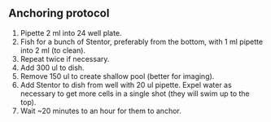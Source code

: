 ## Anchoring protocol
1. Pipette 2 ml into 24 well plate.
2. Fish for a bunch of Stentor, preferably from the bottom, with 1 ml pipette into 2 ml (to clean). 
3. Repeat twice if necessary.
4. Add 300 ul to dish.
5. Remove 150 ul to create shallow pool (better for imaging).
6. Add Stentor to dish from well with 20 ul pipette. Expel water as necessary to get more cells in a single shot (they will swim up to the top).
7. Wait ~20 minutes to an hour for them to anchor.



